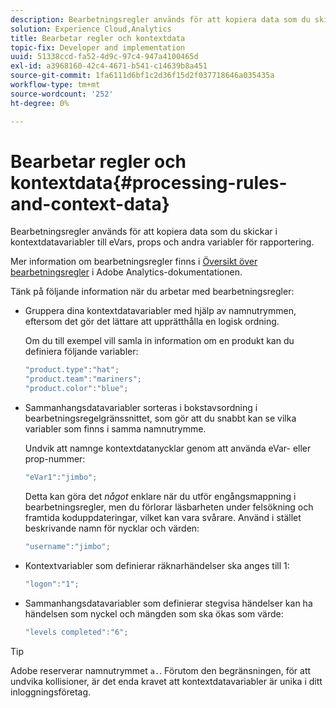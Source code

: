 ```yaml
---
description: Bearbetningsregler används för att kopiera data som du skickar i kontextdatavariabler till eVars, props och andra variabler för rapportering.
solution: Experience Cloud,Analytics
title: Bearbetar regler och kontextdata
topic-fix: Developer and implementation
uuid: 51338ccd-fa52-4d9c-97c4-947a4100465d
exl-id: a3968160-42c4-4671-b541-c14639b8a451
source-git-commit: 1fa6111d6bf1c2d36f15d2f037718646a035435a
workflow-type: tm+mt
source-wordcount: '252'
ht-degree: 0%

---
```


# Bearbetar regler och kontextdata{#processing-rules-and-context-data}

Bearbetningsregler används för att kopiera data som du skickar i kontextdatavariabler till eVars, props och andra variabler för rapportering.

Mer information om bearbetningsregler finns i [Översikt över bearbetningsregler](https://experienceleague.adobe.com/docs/analytics/admin/admin-tools/processing-rules/processing-rules.html) i Adobe Analytics-dokumentationen.

Tänk på följande information när du arbetar med bearbetningsregler:

* Gruppera dina kontextdatavariabler med hjälp av namnutrymmen, eftersom det gör det lättare att upprätthålla en logisk ordning.

   Om du till exempel vill samla in information om en produkt kan du definiera följande variabler:

   ```js
   "product.type":"hat";
   "product.team":"mariners";
   "product.color":"blue";
   ```

* Sammanhangsdatavariabler sorteras i bokstavsordning i bearbetningsregelgränssnittet, som gör att du snabbt kan se vilka variabler som finns i samma namnutrymme.

   Undvik att namnge kontextdatanycklar genom att använda eVar- eller prop-nummer:

   ```js
   "eVar1":"jimbo";
   ```

   Detta kan göra det *något* enklare när du utför engångsmappning i bearbetningsregler, men du förlorar läsbarheten under felsökning och framtida koduppdateringar, vilket kan vara svårare. Använd i stället beskrivande namn för nycklar och värden:

   ```js
   "username":"jimbo";
   ```

* Kontextvariabler som definierar räknarhändelser ska anges till 1:

   ```js
   "logon":"1";
   ```

* Sammanhangsdatavariabler som definierar stegvisa händelser kan ha händelsen som nyckel och mängden som ska ökas som värde:

   ```js
   "levels completed":"6";
   ```

>[!TIP]
>
>Adobe reserverar namnutrymmet `a.`. Förutom den begränsningen, för att undvika kollisioner, är det enda kravet att kontextdatavariabler är unika i ditt inloggningsföretag.

